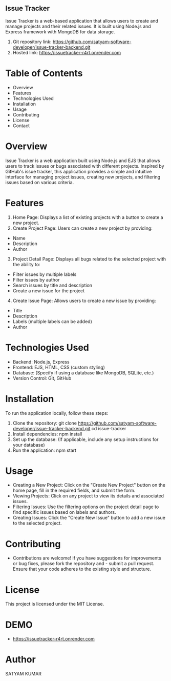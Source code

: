 ## Issue Tracker

Issue Tracker is a web-based application that allows users to create and manage projects and their related issues. It is built using Node.js and Express framework with MongoDB for data storage.

1. Git repository link: https://github.com/satyam-software-developer/issue-tracker-backend.git
2. Hosted link: https://issuetracker-r4rt.onrender.com

# Table of Contents

- Overview
- Features
- Technologies Used
- Installation
- Usage
- Contributing
- License
- Contact

# Overview

Issue Tracker is a web application built using Node.js and EJS that allows users to track issues or bugs associated with different projects. Inspired by GitHub's issue tracker, this application provides a simple and intuitive interface for managing project issues, creating new projects, and filtering issues based on various criteria.

# Features

1. Home Page: Displays a list of existing projects with a button to create a new project.
2. Create Project Page: Users can create a new project by providing:

- Name
- Description
- Author

3. Project Detail Page: Displays all bugs related to the selected project with the ability to:

- Filter issues by multiple labels
- Filter issues by author
- Search issues by title and description
- Create a new issue for the project

4. Create Issue Page: Allows users to create a new issue by providing:

- Title
- Description
- Labels (multiple labels can be added)
- Author

# Technologies Used

- Backend: Node.js, Express
- Frontend: EJS, HTML, CSS (custom styling)
- Database: (Specify if using a database like MongoDB, SQLite, etc.)
- Version Control: Git, GitHub

# Installation

To run the application locally, follow these steps:

1. Clone the repository:
   git clone https://github.com/satyam-software-developer/issue-tracker-backend.git
   cd issue-tracker
2. Install dependencies:
   npm install
3. Set up the database: (If applicable, include any setup instructions for your database)
4. Run the application:
   npm start

# Usage

- Creating a New Project: Click on the "Create New Project" button on the home page, fill in the required fields, and submit the form.
- Viewing Projects: Click on any project to view its details and associated issues.
- Filtering Issues: Use the filtering options on the project detail page to find specific issues based on labels and authors.
- Creating Issues: Click the "Create New Issue" button to add a new issue to the selected project.

# Contributing

- Contributions are welcome! If you have suggestions for improvements or bug fixes, please fork the repository and - submit a pull request. Ensure that your code adheres to the existing style and structure.

# License

This project is licensed under the MIT License.

# DEMO

- https://issuetracker-r4rt.onrender.com

# Author

SATYAM KUMAR
